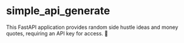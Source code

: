 # simple_api_generate
This FastAPI application provides random side hustle ideas and money quotes, requiring an API key for access. 🚀
